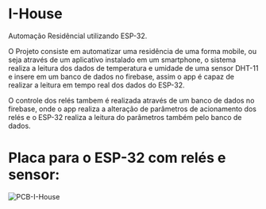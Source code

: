 # I-House
Automação Residêncial utilizando ESP-32.

O Projeto consiste em automatizar uma residência de uma forma mobile, ou seja através de um aplicativo instalado em um smartphone, o sistema realiza a leitura dos dados de temperatura e umidade de uma sensor DHT-11 e insere em um banco de dados no firebase, assim o app é capaz de realizar a leitura em tempo real dos dados do ESP-32.

O controle dos relés tambem é realizada através de um banco de dados no firebase, onde o app realiza a alteração de parâmetros de acionamento dos relés e o ESP-32 realiza a leitura do parâmetros também pelo banco de dados.

# Placa para o ESP-32 com relés e sensor:

![PCB-I-House](https://user-images.githubusercontent.com/115705852/201481884-cdc9584b-d7e7-4eae-a3d7-33dc0584f52c.JPG)
